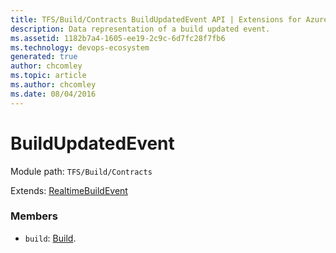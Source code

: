 ```yaml
---
title: TFS/Build/Contracts BuildUpdatedEvent API | Extensions for Azure DevOps Services
description: Data representation of a build updated event.
ms.assetid: 1182b7a4-1605-ee19-2c9c-6d7fc28f7fb6
ms.technology: devops-ecosystem
generated: true
author: chcomley
ms.topic: article
ms.author: chcomley
ms.date: 08/04/2016
---
```


# BuildUpdatedEvent

Module path: `TFS/Build/Contracts`

Extends: [RealtimeBuildEvent](./RealtimeBuildEvent.md)

### Members

* `build`: [Build](./Build.md). 

